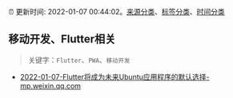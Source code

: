 :alarm_clock: 更新时间: 2022-01-07 00:44:02。[来源分类](../README.md)、[标签分类](../TAGS.md)、[时间分类](../TIMELINE.md)

## 移动开发、Flutter相关


> 关键字：`Flutter`、`PWA`、`移动开发`



- [2022-01-07-Flutter将成为未来Ubuntu应用程序的默认选择-mp.weixin.qq.com](https://blogread.cn/news/go.php?idItem=14864&url=http%3A%2F%2Fmp.weixin.qq.com%2Fs%3F__biz%3DMzUyMzM2ODUwMA%3D%3D%26amp%3Bmid%3D2247492756%26amp%3Bidx%3D2%26amp%3Bsn%3D4638a42619518b08e54f6a7b1c989331%26amp%3Bchksm%3Dfa3f05cfcd488cd9481c166b52e337776dacc4542e1804fbd130567f17fc79dcdff0c0bb2263%26amp%3Bscene%3D27%23wechat_redirect%26comefrom%3Dhttps%253A%252F%252Fblogread.cn%252Fnews%252F) 
